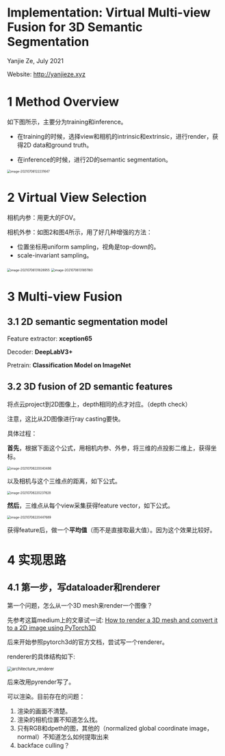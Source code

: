 # Implementation: Virtual Multi-view Fusion for 3D Semantic Segmentation

Yanjie Ze, July 2021

Website: http://yanjieze.xyz

# 1 Method Overview

如下图所示，主要分为training和inference。

- 在training的时候，选择view和相机的intrinsic和extrinsic，进行render，获得2D data和ground truth。

- 在inference的时候，进行2D的semantic segmentation。

<img src="/Users/yanjieze/Library/Application Support/typora-user-images/image-20210706122231647.png" alt="image-20210706122231647" style="zoom:50%;" />

# 2 Virtual View Selection

相机内参：用更大的FOV。

相机外参：如图2和图4所示，用了好几种增强的方法：

- 位置坐标用uniform sampling，视角是top-down的。
- scale-invariant sampling。

<img src="/Users/yanjieze/Library/Application Support/typora-user-images/image-20210706131828955.png" alt="image-20210706131828955" style="zoom:50%;" />

<img src="/Users/yanjieze/Library/Application Support/typora-user-images/image-20210706131851160.png" alt="image-20210706131851160" style="zoom:50%;" />

# 3 Multi-view Fusion

## 3.1 2D semantic segmentation model

Feature extractor: **xception65**

Decoder: **DeepLabV3+**

Pretrain: **Classification Model on ImageNet**



## 3.2 3D fusion of 2D semantic features

将点云project到2D图像上，depth相同的点才对应。（depth check）

注意，这比从2D图像进行ray casting要快。

具体过程：

**首先**，根据下面这个公式，用相机内参、外参，将三维的点投影二维上，获得坐标。

<img src="/Users/yanjieze/Library/Application Support/typora-user-images/image-20210706220040486.png" alt="image-20210706220040486" style="zoom:50%;" />

以及相机与这个三维点的距离，如下公式。

<img src="/Users/yanjieze/Library/Application Support/typora-user-images/image-20210706220237628.png" alt="image-20210706220237628" style="zoom:50%;" />

**然后**，三维点从每个view采集获得feature vector，如下公式。

<img src="/Users/yanjieze/Library/Application Support/typora-user-images/image-20210706220447689.png" alt="image-20210706220447689" style="zoom:50%;" />

获得feature后，做一个**平均值**（而不是直接取最大值）。因为这个效果比较好。



# 4 实现思路

## 4.1 第一步，写dataloader和renderer

第一个问题，怎么从一个3D mesh来render一个图像？

先参考这篇medium上的文章试一试: [How to render a 3D mesh and convert it to a 2D image using PyTorch3D](https://towardsdatascience.com/how-to-render-3d-files-using-pytorch3d-ef9de72483f8)

后来开始参照pytorch3d的官方文档，尝试写一个renderer。

renderer的具体结构如下:

<img src="/Users/yanjieze/Downloads/architecture_renderer.jpeg" alt="architecture_renderer" style="zoom:69%;" />

后来改用pyrender写了。

可以渲染。目前存在的问题：

1. 渲染的画面不清楚。
2. 渲染的相机位置不知道怎么找。
3. 只有RGB和dpeth的图，其他的（normalized global coordinate image， normal）不知道怎么如何提取出来
4. backface culling？
